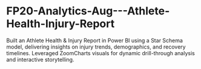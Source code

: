 # FP20-Analytics-Aug---Athlete-Health-Injury-Report

Built an Athlete Health & Injury Report in Power BI using a Star Schema model, delivering insights on injury trends, demographics, and recovery timelines. Leveraged ZoomCharts visuals for dynamic drill-through analysis and interactive storytelling.
